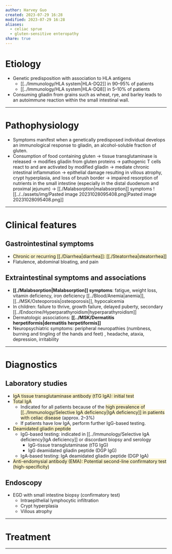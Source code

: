 ```yaml
---
author: Harvey Guo
created: 2023-07-29 16:28
modified: 2023-07-29 16:28
aliases:
  - celiac sprue
  - gluten-sensitive enteropathy
share: true
---
```

# Etiology
- Genetic predisposition with association to HLA antigens
	- [[../Immunology/HLA system|HLA-DQ2]] in 90–95% of patients
	- [[../Immunology/HLA system|HLA-DQ8]] in 5–10% of patients
- Consuming gliadin from grains such as wheat, rye, and barley leads to an autoimmune reaction within the small intestinal wall.

---
# Pathophysiology
- Symptoms manifest when a genetically predisposed individual develops an immunological response to gliadin, an alcohol-soluble fraction of gluten.
- Consumption of food containing gluten → tissue transglutaminase is released  → modifies gliadin from gluten proteins → pathogenic T cells react to and are activated by modified gliadin → mediate chronic intestinal inflammation → epithelial damage resulting in villous atrophy, crypt hyperplasia, and loss of brush border → impaired resorption of nutrients in the small intestine (especially in the distal duodenum and proximal jejunum) → [[./Malabsorption|malabsorption]] symptoms
![[../../assets/img/Pasted image 20231028095408.png|Pasted image 20231028095408.png]]

---
# Clinical features
## Gastrointestinal symptoms
- <span style="background:rgba(240, 200, 0, 0.2)">Chronic or recurring [[./Diarrhea|diarrhea]]: [[./Steatorrhea|steatorrhea]]</span>
- Flatulence, abdominal bloating, and pain
## Extraintestinal symptoms and associations
- **[[./Malabsorption|Malabsorption]] symptoms**: fatigue, weight loss, vitamin deficiency, iron deficiency [[../Blood/Anemia|anemia]], [[../MSK/Osteoporosis|osteoporosis]], hypocalcemia
- In children: failure to thrive, growth failure, delayed puberty, secondary [[../Endocrine/Hyperparathyroidism|hyperparathyroidism]]
- Dermatologic associations: **[[../MSK/Dermatitis herpetiformis|dermatitis herpetiformis]]**
- Neuropsychiatric symptoms: peripheral neuropathies (numbness, burning and tingling of the hands and feet) , headache, ataxia, depression, irritability

---
# Diagnostics
## Laboratory studies
- <span style="background:rgba(240, 200, 0, 0.2)">IgA tissue transglutaminase antibody (tTG IgA): initial test</span>
- <span style="background:rgba(240, 200, 0, 0.2)">Total IgA</span>
	- Indicated for all patients because of the <span style="background:rgba(240, 200, 0, 0.2)">high prevalence of [[../Immunology/Selective IgA deficiency|IgA deficiency]] in patients with celiac disease</span> (approx. 2–3%)
	- If patients have low IgA, perform further IgG-based testing.
- <span style="background:rgba(240, 200, 0, 0.2)">Deamidated gliadin peptide</span>
	- IgG-based testing: indicated in [[../Immunology/Selective IgA deficiency|IgA deficiency]] or discordant biopsy and serology
		- IgG-tissue transglutaminase (tTG IgG)
		- IgG deamidated gliadin peptide (DGP IgG)
	- IgA-based testing: IgA deamidated gliadin peptide (DGP IgA)
- <span style="background:rgba(240, 200, 0, 0.2)">Anti-endomysial antibody (EMA): Potential second-line confirmatory test (high-specificity)</span>
## Endoscopy
- EGD with small intestine biopsy (confirmatory test)
	- Intraepithelial lymphocytic infiltration
	- Crypt hyperplasia
	- Villous atrophy

---
# Treatment


---
